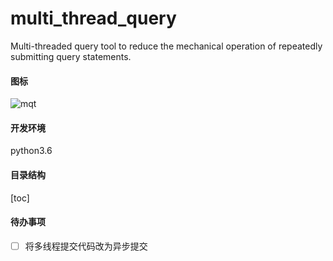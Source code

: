 # multi_thread_query
Multi-threaded query tool to reduce the mechanical operation of repeatedly submitting query statements.

#### 图标
![mqt](https://github.com/WAYDN/multi_thread_query/blob/master/gui/mqt.ico)

#### 开发环境
python3.6

#### 目录结构
[toc]


#### 待办事项
- [ ] 将多线程提交代码改为异步提交
